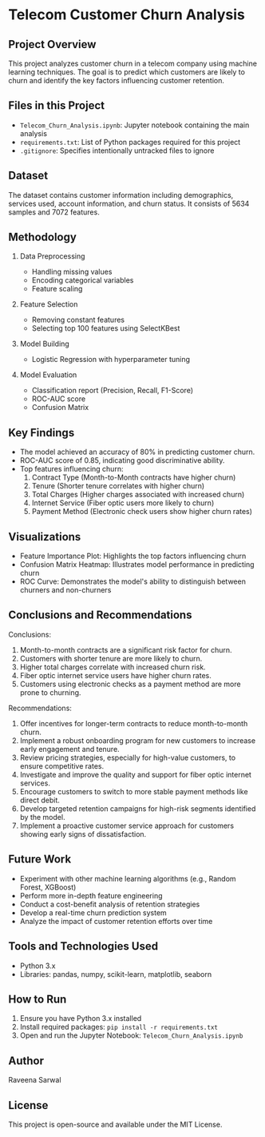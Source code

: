 # Telecom Customer Churn Analysis

## Project Overview
This project analyzes customer churn in a telecom company using machine learning techniques. The goal is to predict which customers are likely to churn and identify the key factors influencing customer retention.

## Files in this Project
- `Telecom_Churn_Analysis.ipynb`: Jupyter notebook containing the main analysis
- `requirements.txt`: List of Python packages required for this project
- `.gitignore`: Specifies intentionally untracked files to ignore

## Dataset
The dataset contains customer information including demographics, services used, account information, and churn status. It consists of 5634 samples and 7072 features.

## Methodology
1. Data Preprocessing
   - Handling missing values
   - Encoding categorical variables
   - Feature scaling

2. Feature Selection
   - Removing constant features
   - Selecting top 100 features using SelectKBest

3. Model Building
   - Logistic Regression with hyperparameter tuning

4. Model Evaluation
   - Classification report (Precision, Recall, F1-Score)
   - ROC-AUC score
   - Confusion Matrix

## Key Findings
- The model achieved an accuracy of 80% in predicting customer churn.
- ROC-AUC score of 0.85, indicating good discriminative ability.
- Top features influencing churn:
  1. Contract Type (Month-to-Month contracts have higher churn)
  2. Tenure (Shorter tenure correlates with higher churn)
  3. Total Charges (Higher charges associated with increased churn)
  4. Internet Service (Fiber optic users more likely to churn)
  5. Payment Method (Electronic check users show higher churn rates)

## Visualizations
- Feature Importance Plot: Highlights the top factors influencing churn
- Confusion Matrix Heatmap: Illustrates model performance in predicting churn
- ROC Curve: Demonstrates the model's ability to distinguish between churners and non-churners

## Conclusions and Recommendations
Conclusions:
1. Month-to-month contracts are a significant risk factor for churn.
2. Customers with shorter tenure are more likely to churn.
3. Higher total charges correlate with increased churn risk.
4. Fiber optic internet service users have higher churn rates.
5. Customers using electronic checks as a payment method are more prone to churning.

Recommendations:
1. Offer incentives for longer-term contracts to reduce month-to-month churn.
2. Implement a robust onboarding program for new customers to increase early engagement and tenure.
3. Review pricing strategies, especially for high-value customers, to ensure competitive rates.
4. Investigate and improve the quality and support for fiber optic internet services.
5. Encourage customers to switch to more stable payment methods like direct debit.
6. Develop targeted retention campaigns for high-risk segments identified by the model.
7. Implement a proactive customer service approach for customers showing early signs of dissatisfaction.

## Future Work
- Experiment with other machine learning algorithms (e.g., Random Forest, XGBoost)
- Perform more in-depth feature engineering
- Conduct a cost-benefit analysis of retention strategies
- Develop a real-time churn prediction system
- Analyze the impact of customer retention efforts over time

## Tools and Technologies Used
- Python 3.x
- Libraries: pandas, numpy, scikit-learn, matplotlib, seaborn

## How to Run
1. Ensure you have Python 3.x installed
2. Install required packages: `pip install -r requirements.txt`
3. Open and run the Jupyter Notebook: `Telecom_Churn_Analysis.ipynb`

## Author
Raveena Sarwal

## License
This project is open-source and available under the MIT License.

